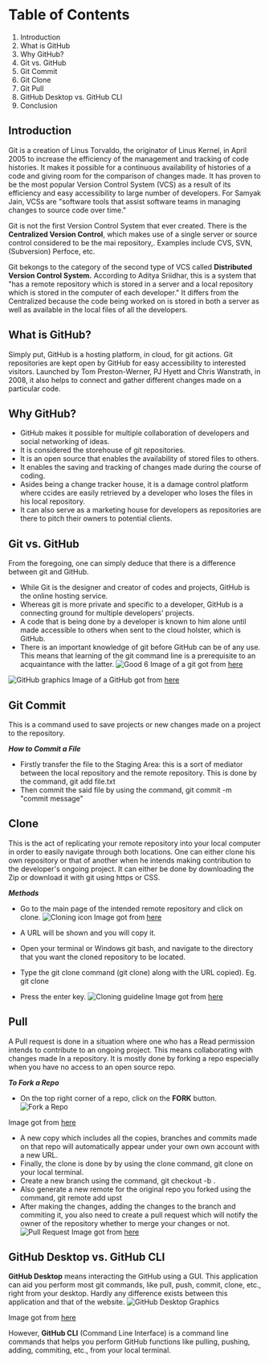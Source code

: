 # Table of Contents
1. Introduction
2. What is GitHub
3. Why GitHub?
4. Git vs. GitHub
5. Git Commit
6. Git Clone
7. Git Pull 
8. GitHub Desktop vs. GitHub CLI
9. Conclusion

## Introduction
Git is a creation of Linus Torvaldo, the originator of Linus Kernel, in April 2005 to increase the efficiency of the management and tracking of code histories. It makes it possible for a continuous availability of histories of a code and giving room for the comparison of changes made. It has proven to be the most popular Version Control System (VCS) as a result of its efficiency and easy accessibility to large number of developers. For Samyak Jain, VCSs are "software tools that assist software teams in managing changes to source code over time."

Git is not the first Version Control System that ever created. There is the **Centralized Version Control**, which makes use of a single server or source control considered to be the mai repository,. Examples include CVS, SVN, (Subversion) Perfoce, etc. 

Git bekongs to the category of the second type of VCS called **Distributed Version Control System.** According to Aditya Sriidhar, this is a system that "has a remote repository which is stored in a server and a local repository which is stored in the computer of each developer." It differs from  the Centralized because the code being worked on is stored in both a server as well as available in the local files of all the developers. 

## What is GitHub?

Simply put, GitHub is a hosting platform, in cloud, for git actions. Git repositories are kept open by GitHub for easy accessibility to interested visitors. Launched by Tom Preston-Werner, PJ Hyett and Chris Wanstrath, in 2008, it also helps to connect and gather different changes made on a particular code. 

## Why GitHub?
- GitHub makes it possible for multiple collaboration of developers and social networking of ideas.
- It is considered the storehouse of git repositories.
-  It is an open source that enables the availability of stored files to others.
-  It enables the saving and tracking of changes made during the course of coding.
- Asides being a change tracker house, it is a damage control platform where ccides are easily retrieved by a developer who loses the files in his local repository.
-  It can also serve as a marketing house for developers as repositories are there to pitch their owners to potential clients.

## Git vs. GitHub
From the foregoing, one can simply deduce that there is a difference between git and GitHub.
- While Git is the designer and creator of codes and projects, GitHub is the online hosting service. 
- Whereas git is more private and specific to a developer, GitHub is a connecting ground for multiple developers' projects.
- A code that is being done by a developer is known to him alone until made accessible to others when sent to the cloud holster, which is GitHub.
- There is an important knowledge of git before GitHub can be of any use. This means that learning of the git command line is a prerequisite to an acquaintance with the latter.
![Good 6](https://upload.wikimedia.org/wikipedia/commons/e/e0/Git-logo.svg)
Image of a git got from [here ](https://www.google.com/imgres?imgurl=https%3A%2F%2Fupload.wikimedia.org%2Fwikipedia%2Fcommons%2Fthumb%2Fe%2Fe0%2FGit-logo.svg%2F1280px-Git-logo.svg.png&imgrefurl=https%3A%2F%2Fcommons.wikimedia.org%2Fwiki%2FFile%3AGit-logo.svg&tbnid=ZddH2hVhNNICvM&vet=12ahUKEwiAt6bBs8v6AhUOTMAKHWagApIQMygCegUIARDhAQ..i&docid=Qzj8717U8pISkM&w=1280&h=535&q=image%20of%20Git&client=ms-android-transsion&ved=2ahUKEwiAt6bBs8v6AhUOTMAKHWagApIQMygCegUIARDhAQ)

![GitHub graphics](https://madsourcer.com/wp-content/uploads/github.jpg)
Image of a GitHub got from 
[here](https://madsourcer.com/wp-content/uploads/github.jpg)

## Git Commit
This is a command used to save projects or new changes made on a project to the repository.

_**How to Commit a File**_
- Firstly transfer the file to the Staging Area: this is a sort of mediator between the local repository and the remote repository. This is done by the command, git add file.txt
- Then commit the said file by using the command, git commit -m "commit message"
## Clone
This is the act of replicating your remote repository into your local computer in order to easily navigate through both locations. One can either clone his own repository or that of another when he intends making contribution to the developer's ongoing project.  It can either be done by downloading the Zip or download it with git using https or CSS.

_**Methods**_
- Go to the main page of the intended remote repository and click on clone.
![Cloning icon](https://www.howtogeek.com/wp-content/uploads/2019/12/Copy-repo-URL-to-clipboard.png?trim=1,1&bg-color=000&pad=1,1)
Image got from [here](https://www.google.com/imgres?imgurl=https%3A%2F%2Fwww.howtogeek.com%2Fwp-content%2Fuploads%2F2019%2F12%2FCopy-repo-URL-to-clipboard.png%3Ftrim%3D1%2C1%26bg-color%3D000%26pad%3D1%2C1&imgrefurl=https%3A%2F%2Fwww.howtogeek.com%2F451360%2Fhow-to-clone-a-github-repository%2F&tbnid=DUoRFB_IavhobM&vet=12ahUKEwif6ofvr8v6AhXuTUEAHZGKCaIQMygAegUIARC_AQ..i&docid=BUvka7a_6Bu-hM&w=487&h=319&q=procedure%20to%20clone%20a%20file%20on%20GitHub&client=ms-android-transsion&ved=2ahUKEwif6ofvr8v6AhXuTUEAHZGKCaIQMygAegUIARC_AQ)

-  A URL will be shown and you will copy it.
- Open your terminal or Windows git bash, and navigate to the directory that you want the cloned repository to be located.
- Type the git clone command (git clone) along with the URL copied). Eg. git clone <URL>
- Press the enter key.
![Cloning guideline](https://www.techiedelight.com/wp-content/uploads/git-clone-directory.png)
Image got from [here ](https://www.google.com/imgres?imgurl=https%3A%2F%2Fwww.techiedelight.com%2Fwp-content%2Fuploads%2Fgit-clone-directory.png&imgrefurl=https%3A%2F%2Fwww.techiedelight.com%2Fclone-a-git-repository-into-specific-folder%2F&tbnid=nXB-E2uIe1zytM&vet=12ahUKEwif6ofvr8v6AhXuTUEAHZGKCaIQMygNegUIARDZAQ..i&docid=pwdzrC8K5kwc7M&w=612&h=270&q=procedure%20to%20clone%20a%20file%20on%20GitHub&client=ms-android-transsion&ved=2ahUKEwif6ofvr8v6AhXuTUEAHZGKCaIQMygNegUIARDZAQ)

## Pull
A Pull request is done in a situation where one who has a Read permission intends to contribute to an ongoing project. This means collaborating with changes made In a repository. It is mostly done by forking a repo especially when you have no access to an open source repo.

**_To Fork a Repo_**
- On the top right corner of a repo, click on the **FORK** button.
![Fork a Repo](https://www.earthdatascience.org/images/earth-analytics/git-version-control/githubguides-bootcamp-fork.png)

Image got from [here](https://www.google.com/imgres?imgurl=https%3A%2F%2Fwww.earthdatascience.org%2Fimages%2Fearth-analytics%2Fgit-version-control%2Fgithubguides-bootcamp-fork.png&imgrefurl=https%3A%2F%2Fwww.earthdatascience.org%2Fworkshops%2Fintro-version-control-git%2Fabout-forks%2F&tbnid=6bgdQCkyCIPUSM&vet=12ahUKEwjE7qbpp8v6AhWViFwKHUcHDcEQMygLegUIARDYAQ..i&docid=myvoOLO3i-pKTM&w=738&h=148&q=how%20tto%20do%20fork%20on%20github&client=ms-android-transsion&ved=2ahUKEwjE7qbpp8v6AhWViFwKHUcHDcEQMygLegUIARDYAQ)

- A new copy which includes all the copies, branches and commits made on that repo will automatically appear under your own own account with a new URL.
- Finally, the clone is done by by using the clone command, git clone <repo URL> on your local terminal.
- Create a new branch using the command, git checkout -b <branch name>.
- Also generate a new remote for the original repo you forked using the command, git remote add upst
- After making the changes, adding the changes to the branch and commiting it, you also need to create a pull request which will notify the owner of the repository whether to merge your changes or not.
![Pull Request](https://opensource.com/sites/default/files/uploads/open-a-pull-request_crop.png)
Image got from [here](https://www.google.com/imgres?imgurl=https%3A%2F%2Fopensource.com%2Fsites%2Fdefault%2Ffiles%2Fuploads%2Fopen-a-pull-request_crop.png&imgrefurl=https%3A%2F%2Fopensource.com%2Farticle%2F19%2F7%2Fcreate-pull-request-github&tbnid=t_p5l3lv2j9sPM&vet=12ahUKEwjVmIu1psv6AhUQiFwKHY78A7YQMygAegUIARDCAQ..i&docid=KNlJ5o_Hzs8hNM&w=650&h=540&q=how%20tto%20do%20a%20Pull%20request%20on%20git&client=ms-android-transsion&ved=2ahUKEwjVmIu1psv6AhUQiFwKHY78A7YQMygAegUIARDCAQ)
## GitHub Desktop vs. GitHub CLI
**GitHub Desktop** means interacting the GitHub using a GUI. This application can aid you perform most git commands, like pull, push, commit, clone, etc., right from your desktop. Hardly any difference exists between this application and that of the website.
![GitHub Desktop Graphics](https://carldesouza.com/wp-content/uploads/2020/03/img_5e72a64e32003.png)

Image got from [here ](https://www.google.com/imgres?imgurl=https%3A%2F%2Fcarldesouza.com%2Fwp-content%2Fuploads%2F2020%2F03%2Fimg_5e72a64e32003.png&imgrefurl=https%3A%2F%2Fcarldesouza.com%2Finstalling-and-using-github-desktop-on-windows%2F&tbnid=6hs9h7t1YowPZM&vet=12ahUKEwjTidedssv6AhVYTUEAHZXSCWcQMygDegUIARDjAQ..i&docid=dv9_cJA3RQvdsM&w=1054&h=657&q=github%20desktop&client=ms-android-transsion&ved=2ahUKEwjTidedssv6AhVYTUEAHZXSCWcQMygDegUIARDjAQ)

However, **GitHub CLI** (Command Line Interface) is a command line commands that helps you perform GitHub functions like pulling, pushing, adding, commiting, etc., from your local terminal. 